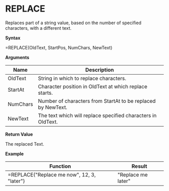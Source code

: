 # REPLACE

Replaces part of a string value, based on the number of specified
characters, with a different text.

**Syntax**

=REPLACE(OldText, StartPos, NumChars, NewText)

**Arguments**

| Name     | Description                                                  |
|----------|--------------------------------------------------------------|
| OldText  | String in which to replace characters.                       |
| StartAt  | Character position in OldText at which replace starts.       |
| NumChars | Number of characters from StartAt to be replaced by NewText. |
| NewText  | The text which will replace specified characters in OldText. |

**Return Value**

The replaced Text.

**Example**

| Function                                   | Result             |
|--------------------------------------------|--------------------|
| =REPLACE("Replace me now", 12, 3, "later") | "Replace me later" |
